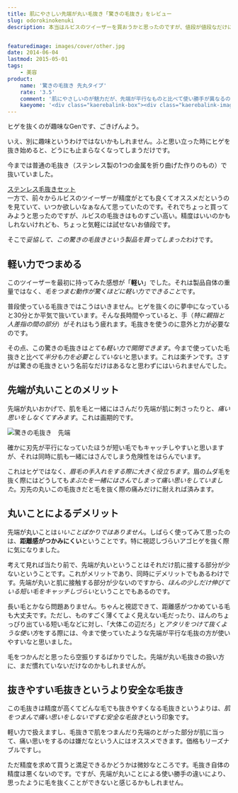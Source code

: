 ```yaml
---
title: 肌にやさしい先端が丸い毛抜き「驚きの毛抜き」をレビュー
slug: odorokinokenuki
description: 本当はルビスのツイーザーを買おうかと思ったのですが、値段が値段なだけに比較的リーズナブルな値段で売っている「驚きの毛抜き」という製品を購入しました。先端が丸いため肌をつまんで痛い思いをしづらいのがいいところで、眉毛のお手入れにピッタリです。


featuredimage: images/cover/other.jpg
date: 2014-06-04
lastmod: 2015-05-01
tags: 
    - 美容
product:
    name: '驚きの毛抜き 先丸タイプ'
    rate: '3.5'
    comment: '肌にやさしいのが魅力だが、先端が平行なものと比べて使い勝手が異なるので注意。'
    kaeyome: '<div class="kaerebalink-box"><div class="kaerebalink-image"><a href="https://www.amazon.co.jp/exec/obidos/ASIN/B002HLJP06/illusionspace-22/ref=nosim/" rel="nofollow" target="_blank"><img src="https://ecx.images-amazon.com/images/I/516yZY0zQ0L._SL160_.jpg" style="border: none;" /></a></div><div class="kaerebalink-info"><div class="kaerebalink-name"><a href="https://www.amazon.co.jp/exec/obidos/ASIN/B002HLJP06/illusionspace-22/ref=nosim/" rel="nofollow" target="_blank">驚きの毛抜き 先丸タイプ(ブラック)</a><div class="kaerebalink-powered-date">posted with <a href="https://kaereba.com" rel="nofollow" target="_blank">カエレバ</a></div></div><div class="kaerebalink-detail"> グリーンベル     </div><div class="kaerebalink-link1"><div class="shoplinkamazon"><a href="https://www.amazon.co.jp/gp/search?keywords=%8B%C1%82%AB%82%CC%96%D1%94%B2%82%AB%20%90%E6%8A%DB%83%5E%83C%83v&__mk_ja_JP=%83J%83%5E%83J%83i&tag=illusionspace-22" rel="nofollow" target="_blank" title="アマゾン" >Amazonで購入</a></div><div class="shoplinkrakuten"><a href="https://hb.afl.rakuten.co.jp/hgc/0e95387f.f2aef20d.0e953880.25e412bd/?pc=http%3A%2F%2Fsearch.rakuten.co.jp%2Fsearch%2Fmall%2F%25E9%25A9%259A%25E3%2581%258D%25E3%2581%25AE%25E6%25AF%259B%25E6%258A%259C%25E3%2581%258D%2520%25E5%2585%2588%25E4%25B8%25B8%25E3%2582%25BF%25E3%2582%25A4%25E3%2583%2597%2F-%2Ff.1-p.1-s.1-sf.0-st.A-v.2%3Fx%3D0%26scid%3Daf_ich_link_urltxt%26m%3Dhttp%3A%2F%2Fm.rakuten.co.jp%2F" rel="nofollow" target="_blank" title="楽天市場" >楽天市場で購入</a></div></div></div><div class="booklink-footer" style="clear: left"></div></div>'
---
```


ヒゲを抜くのが趣味なGenです、ごきげんよう。

いえ、別に趣味というわけではないかもしれません。ふと思い立った時にヒゲを抜き始めると、どうにも止まらなくなってしまうだけです。

今までは普通の毛抜き（ステンレス製の1つの金属を折り曲げた作りのもの）で抜いていました。

<div data-role="amazonjs" data-asin="B002SW2PJC" data-locale="JP" data-tmpl="" data-img-size="" class="asin_B002SW2PJC_JP_ amazonjs_item"><div class="amazonjs_indicator"><span class="amazonjs_indicator_img"></span><a class="amazonjs_indicator_title" href="#">ステンレス毛抜きセット</a><span class="amazonjs_indicator_footer"></span></div></div>
一方で、前々からルビスのツイーザーが精度がとても良くてオススメだというのを見ていて、いつか欲しいなぁなんて思っていたのです。それでちょっと買ってみようと思ったのですが、ルビスの毛抜きはものすごい高い。精度はいいのかもしれないけれども、ちょっと気軽には試せないお値段です。

そこで<em>妥協して、この驚きの毛抜きという製品を買ってしまった</em>わけです。


## 軽い力でつまめる


このツイーザーを最初に持ってみた感想が「<strong>軽い</strong>」でした。それは製品自体の重量ではなく、<em>毛をつまむ動作が驚くほどに軽い力でできること</em>です。

普段使っている毛抜きではこうはいきません。ヒゲを抜くのに夢中になっていると30分とか平気で抜いています。そんな長時間やっていると、手（<em>特に親指と人差指の間の部分</em>）がそれはもう疲れます。毛抜きを使うのに意外と力が必要なのです。

その点、この驚きの毛抜きは<em>とても軽い力で開閉できます</em>。今まで使っていた毛抜きと比べて<em>半分も力を必要としていない</em>と思います。これは楽チンです。さすがは驚きの毛抜きという名前なだけはあるなと思わずにはいられませんでした。


## 先端が丸いことのメリット


先端が丸いおかげで、肌を毛と一緒にはさんだり先端が肌に刺さったりと、<em>痛い思いをしなくてすみます</em>。これは画期的です。

![驚きの毛抜き　先端](P5312317.jpg)

確かに刃先が平行になっていたほうが短い毛でもキャッチしやすいと思いますが、それは同時に肌も一緒にはさんでしまう危険性をはらんでいます。

これはヒゲではなく、<em>眉毛の手入れをする際に大きく役立ちます</em>。眉のムダ毛を抜く際にはどうしても<em>まぶたを一緒にはさんでしまって痛い思いをしていました</em>。刃先の丸いこの毛抜きだと毛を抜く際の痛みだけに耐えれば済みます。


## 丸いことによるデメリット


先端が丸いことは<em>いいことばかりではありません</em>。しばらく使ってみて思ったのは、<strong>距離感がつかみにくい</strong>ということです。特に視認しづらいアゴヒゲを抜く際に気になりました。

考えて見れば当たり前で、先端が丸いということはそれだけ肌に接する部分が少ないということです。これがメリットであり、同時にデメリットでもあるわけです。先端が丸いと肌に接触する部分が少ないのですから、<em>ほんの少しだけ伸びている短い毛をキャッチしづらい</em>ということでもあるのです。

長い毛とかなら問題ありません。ちゃんと視認できて、距離感がつかめている毛も大丈夫です。ただし、ものすごく薄くてよく見えない毛だったり、ほんのちょっぴり出ている短い毛などに対し、「大体この辺だろ」と<em>アタリをつけて抜くような使い方</em>をする際には、今まで使っていたような先端が平行な毛抜の方が使いやすいなと思いました。

毛をつかんだと思ったら空振りするばかりでした。先端が丸い毛抜きの扱い方に、まだ慣れていないだけなのかもしれませんが。


## 抜きやすい毛抜きというより安全な毛抜き


この毛抜きは精度が高くてどんな毛でも抜きやすくなる毛抜きというよりは、<em>肌をつまんで痛い思いをしないですむ安全な毛抜き</em>という印象です。

軽い力で扱えますし、毛抜きで肌をつまんだり先端のとがった部分が肌に当って、痛い思いをするのは嫌だなという人にはオススメできます。価格もリーズナブルですし。

ただ精度を求めて買うと満足できるかどうかは微妙なところです。毛抜き自体の精度は悪くないのです。ですが、先端が丸いことによる使い勝手の違いにより、思ったように毛を抜くことができないと感じるかもしれません。


  